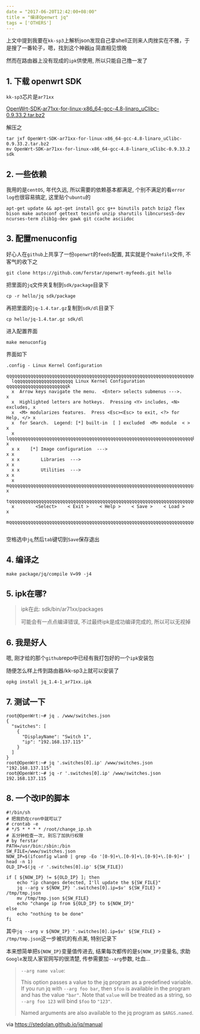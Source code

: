 ```yaml
---
date = "2017-06-20T12:42:00+08:00"
title = "编译Openwrt jq"
tags = ['OTHERS']
---
```


上文中提到我要在`kk-sp3`上解析json发现自己拿shell正则来人肉挫实在不雅，于是搜了一番轮子，嗯，找到这个神器[jq](https://stedolan.github.io/jq/) 简直相见恨晚

然而在路由器上没有现成的`ipk`供使用, 所以只能自己撸一发了

## 1. 下载 openwrt SDK

`kk-sp3`芯片是`ar71xx`

[OpenWrt-SDK-ar71xx-for-linux-x86_64-gcc-4.8-linaro_uClibc-0.9.33.2.tar.bz2](https://downloads.openwrt.org/barrier_breaker/14.07/ar71xx/generic/OpenWrt-SDK-ar71xx-for-linux-x86_64-gcc-4.8-linaro_uClibc-0.9.33.2.tar.bz2)

解压之

```shell
tar jxf OpenWrt-SDK-ar71xx-for-linux-x86_64-gcc-4.8-linaro_uClibc-0.9.33.2.tar.bz2
mv OpenWrt-SDK-ar71xx-for-linux-x86_64-gcc-4.8-linaro_uClibc-0.9.33.2 sdk
```

## 2. 一些依赖

我用的是`centOS`, 年代久远, 所以需要的依赖基本都满足, 个别不满足的看`error log`也很容易搞定, 这里贴个`ubuntu`的

```shell
apt-get update && apt-get install gcc g++ binutils patch bzip2 flex bison make autoconf gettext texinfo unzip sharutils libncurses5-dev ncurses-term zlib1g-dev gawk git ccache asciidoc
```

## 3. 配置menuconfig

好心人在`github`上共享了一份`openwrt`的`feeds`配置, 其实就是个`makefile`文件, 不客气的收下之

```shell
git clone https://github.com/ferstar/openwrt-myfeeds.git hello
```

把里面的`jq`文件夹复制到`sdk/package`目录下

```shell
cp -r hello/jq sdk/package
```

再把里面的`jq-1.4.tar.gz`复制到`sdk/dl`目录下

```shell
cp hello/jq-1.4.tar.gz sdk/dl
```

进入配置界面

```shell
make menuconfig
```

界面如下

```shell
.config - Linux Kernel Configuration
 qqqqqqqqqqqqqqqqqqqqqqqqqqqqqqqqqqqqqqqqqqqqqqqqqqqqqqqqqqqqqqqqqqqqqqqqqqqqqq
  lqqqqqqqqqqqqqqqqqqqqqq Linux Kernel Configuration qqqqqqqqqqqqqqqqqqqqqqqk
  x  Arrow keys navigate the menu.  <Enter> selects submenus --->.          x  
  x  Highlighted letters are hotkeys.  Pressing <Y> includes, <N> excludes, x  
  x  <M> modularizes features.  Press <Esc><Esc> to exit, <?> for Help, </> x  
  x  for Search.  Legend: [*] built-in  [ ] excluded  <M> module  < >       x  
  x lqqqqqqqqqqqqqqqqqqqqqqqqqqqqqqqqqqqqqqqqqqqqqqqqqqqqqqqqqqqqqqqqqqqqqk x  
  x x    [*] Image configuration  --->                                    x x  
  x x        Libraries  --->                                              x x  
  x x        Utilities  --->                                              x x  
  x mqqqqqqqqqqqqqqqqqqqqqqqqqqqqqqqqqqqqqqqqqqqqqqqqqqqqqqqqqqqqqqqqqqqqqx x  
  tqqqqqqqqqqqqqqqqqqqqqqqqqqqqqqqqqqqqqqqqqqqqqqqqqqqqqqqqqqqqqqqqqqqqqqqqqu  
  x        <Select>    < Exit >    < Help >    < Save >    < Load >         x  
  mqqqqqqqqqqqqqqqqqqqqqqqqqqqqqqqqqqqqqqqqqqqqqqqqqqqqqqqqqqqqqqqqqqqqqqqqqj  
                                                                               
```

空格选中`jq`,然后`tab`键切到`Save`保存退出

## 4. 编译之

```shell
make package/jq/compile V=99 -j4
```

## 5. ipk在哪?

> ipk在此: sdk/bin/ar71xx/packages
>
> 可能会有一点点编译错误, 不过最终ipk是成功编译完成的, 所以可以无视掉

## 6. 我是好人

嗯, 刚才给的那个`github`repo中已经有我打包好的一个`ipk`安装包

随便怎么样上传到路由器/kk-sp3上就可以安装了

```shell
opkg install jq_1.4-1_ar71xx.ipk
```

## 7. 测试一下

```shell
root@OpenWrt:~# jq . /www/switches.json
{
  "switches": [
    {
      "DisplayName": "Switch 1",
      "ip": "192.168.137.115"
    }
  ]
}
root@OpenWrt:~# jq '.switches[0].ip' /www/switches.json
"192.168.137.115"
root@OpenWrt:~# jq -r '.switches[0].ip' /www/switches.json
192.168.137.115
```

## 8. 一个改IP的脚本

```shell
#!/bin/sh
# 把我扔在cron中就可以了
# crontab -e
# */5 * * * * /root/change_ip.sh
# 五分钟检查一次, 别忘了加执行权限
# by ferstar
PATH=/usr/bin:/sbin:/bin
SW_FILE=/www/switches.json
NOW_IP=$(ifconfig wlan0 | grep -Eo '[0-9]+\.[0-9]+\.[0-9]+\.[0-9]+' | head -n 1)
OLD_IP=$(jq -r '.switches[0].ip' ${SW_FILE})

if [ ${NOW_IP} != ${OLD_IP} ]; then
    echo "ip changes detected, I'll update the ${SW_FILE}"
    jq --arg v ${NOW_IP} '.switches[0].ip=$v' ${SW_FILE} > /tmp/tmp.json
    mv /tmp/tmp.json ${SW_FILE}
    echo "change ip from ${OLD_IP} to ${NOW_IP}"
else
    echo "nothing to be done"
fi
```

其中`jq --arg v ${NOW_IP} '.switches[0].ip=$v' ${SW_FILE} > /tmp/tmp.json`这一步被坑的有点美, 特别记录下

本来想简单把`${NOW_IP}`变量值传进去, 结果每次都传的是`${NOW_IP}`变量名, 求助`Google`发现人家官网写的很清楚, 传参需要加`--arg`参数, 吐血...

> `--arg name value`:
>
> This option passes a value to the jq program as a predefined variable. If you run jq with `--arg foo bar`, then `$foo` is available in the program and has the value `"bar"`. Note that `value` will be treated as a string, so `--arg foo 123` will bind `$foo` to `"123"`.
>
> Named arguments are also available to the jq program as `$ARGS.named`.

via <https://stedolan.github.io/jq/manual>